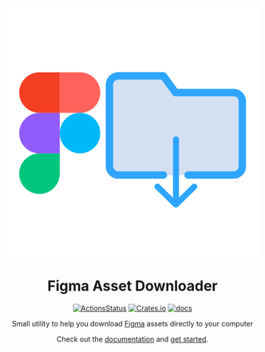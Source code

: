 
<div align="center"><a href="https://robertohuertasm.github.io/figma-asset-downloader"><img align="center" src="./docs/img/logo.svg" /></a></div>
<h1 align="center">Figma Asset Downloader</h1>

<div align="center">

[![ActionsStatus](https://github.com/robertohuertasm/figma-asset-downloader/workflows/Build/badge.svg)](https://github.com/robertohuertasm/figma-asset-downloader/actions) [![Crates.io](https://img.shields.io/crates/v/figma-asset-downloader.svg)](https://crates.io/crates/figma-asset-downloader) [![docs](https://img.shields.io/badge/docs-documentation-blue)](https://robertohuertasm.github.io/figma-asset-downloader)

Small utility to help you download [Figma](https://www.figma.com/) assets directly to your computer

Check out the [documentation](https://robertohuertasm.github.io/figma-asset-downloader) and [get started](https://robertohuertasm.github.io/figma-asset-downloader).

</div>

